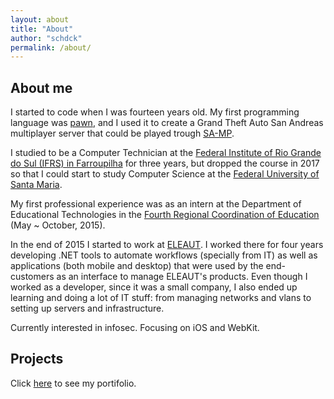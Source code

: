 ```yaml
---
layout: about
title: "About"
author: "schdck"
permalink: /about/
---
```


## About me

I started to code when I was fourteen years old. My first programming language was <a href="http://www.compuphase.com/pawn/pawn.htm">pawn</a>, and I used it to create a Grand Theft Auto San Andreas multiplayer server that could be played trough <a href="https://www.sa-mp.com/">SA-MP</a>.

I studied to be a Computer Technician at the <a href="http://www.farroupilha.ifrs.edu.br/site/">Federal Institute of Rio Grande do Sul (IFRS) in Farroupilha</a> for three years, but dropped the course in 2017 so that I could start to study Computer Science at the <a href="http://site.ufsm.br/">Federal University of Santa Maria</a>.

My first professional experience was as an intern at the Department of Educational Technologies in the <a href="http://www.educacao.rs.gov.br/cre-04-caxias-do-sul">Fourth Regional Coordination of Education</a> (May ~ October, 2015).

In the end of 2015 I started to work at <a href="http://eleaut.com.br">ELEAUT</a>. I worked there for four years developing .NET tools to automate workflows (specially from IT) as well as applications (both mobile and desktop) that were used by the end-customers as an interface to manage ELEAUT's products. Even though I worked as a developer, since it was a small company, I also ended up learning and doing a lot of IT stuff: from managing networks and vlans to setting up servers and infrastructure.

Currently interested in infosec. Focusing on iOS and WebKit.

## Projects

Click [here](https://schdck.github.io/portifolio) to see my portifolio.